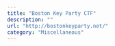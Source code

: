```yaml
---
title: "Boston Key Party CTF"
description: ""
url: "http://bostonkeyparty.net/"
category: "Miscellaneous"
---
```

